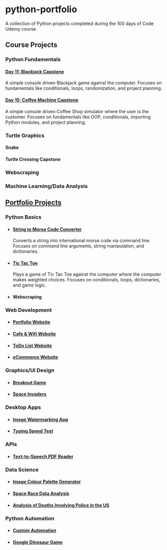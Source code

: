 # python-portfolio
A collection of Python projects completed during the 100 days of Code Udemy course.

## Course Projects
### Python Fundamentals

#### [Day 11: Blackjack Capstone](blackjack/main.py)
A simple console driven Blackjack game against the computer. Focuses on fundamentals like conditionals, loops, randomization, and project planning.

#### [Day 15: Coffee Machine Capstone](coffee)
A simple console driven Coffee Shop simulator where the user is the customer. Focuses on fundamentals like OOP, conditionals, importing Python modules, and project planning.

### Turtle Graphics
#### Snake
#### Turtle Crossing Capstone

### Webscraping

### Machine Learning/Data Analysis

## [Portfolio Projects](professional-portfolio)
### Python Basics
 - #### [String to Morse Code Converter](professional-portfolio/morse-code-converter.py)
   Converts a string into international morse code via command line. Focuses on command line arguments, string manipulation, and dictionaries.
 - #### [Tic Tac Toe](professional-portfolio/tic-tac-toe.py)
   Plays a game of Tic Tac Toe against the computer where the computer makes weighted choices. Focuses on conditionals, loops, dictionaries, and game logic.
 - #### Webscraping
### Web Development
 - #### [Portfolio Website]()
 - #### [Cafe & Wifi Website](professional-portfolio/cafe-website.py)
 - #### [ToDo List Website]()
 - #### [eCommerce Website]()
### Graphics/UI Design
 - #### [Breakout Game](professional-portfolio/breakout.py)
 - #### [Space Invaders]()
### Desktop Apps
 - #### [Image Watermarking App]()
 - #### [Typing Speed Test]()
### APIs
 - #### [Text-to-Speech PDF Reader]()
### Data Science
 - #### [Image Colour Palette Generator]()
 - #### [Space Race Data Analysis]()
 - #### [Analysis of Deaths Involving Police in the US]()
### Python Automation
- #### [Custom Automation]()
- #### [Google Dinosaur Game]()
